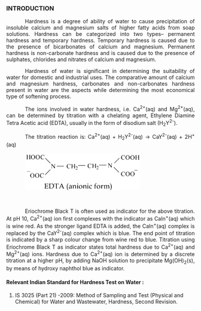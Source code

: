 ### INTRODUCTION<br>

<p style="text-indent:50px; text-align:justify;">Hardness is a degree of ability of water to cause precipitation of insoluble calcium and magnesium salts of higher fatty acids from soap solutions. Hardness can be categorized into two types– permanent hardness and temporary hardness. Temporary hardness is caused due to the presence of bicarbonates of calcium and magnesium. Permanent hardness is non-carbonate hardness and is caused due to the presence of sulphates, chlorides and nitrates of calcium and magnesium.</p>

<p style="text-indent:50px; text-align:justify;">Hardness of water is significant in determining the suitability of water for domestic and industrial uses. The comparative amount of calcium and magnesium hardness, carbonates and non-carbonates hardness present in water are the aspects while determining the most economical type of softening process.</p>

<p style="text-indent:50px; text-align:justify;">The ions involved in water hardness, i.e. Ca<sup>2+</sup>(aq) and Mg<sup>2+</sup>(aq), can be determined by titration with a chelating agent, Ethylene Diamine Tetra Acetic acid (EDTA), usually in the form of disodium salt (H<sub>2</sub>Y<sup>2-</sup>).</p>

<p style="text-indent:50px; text-align:justify;">The titration reaction is: Ca<sup>2+</sup>(aq) + H<sub>2</sub>Y<sup>2-</sup>(aq) → CaY<sup>2-</sup>(aq) + 2H<sup>+</sup>(aq)</p>

<p style="text-indent:50px; text-align:justify;"><img src="images/eqn1.png"></p></br>

<p style="text-indent:50px; text-align:justify;">Eriochrome Black T is often used as indicator for the above titration. At pH 10, Ca<sup>2+</sup>(aq) ion first complexes with the indicator as CaIn<sup>+</sup>(aq) which is wine red. As the stronger ligand EDTA is added, the CaIn<sup>+</sup>(aq) complex is replaced by the CaY<sup>2-</sup>(aq) complex which is blue. The end point of titration is indicated by a sharp colour change from wine red to blue. Titration using Eriochrome Black T as indicator states total hardness due to Ca<sup>2+</sup>(aq) and Mg<sup>2+</sup>(aq) ions. Hardness due to Ca<sup>2+</sup>(aq) ion is determined by a discrete titration at a higher pH, by adding NaOH solution to precipitate Mg(OH)<sub>2</sub>(s), by means of hydroxy naphthol blue as indicator.</p>

#### Relevant Indian Standard for Hardness Test on Water :
1. IS 3025 (Part 21) -2009: Method of Sampling and Test (Physical and Chemical) for Water and Wastewater, Hardness, Second Revision.
